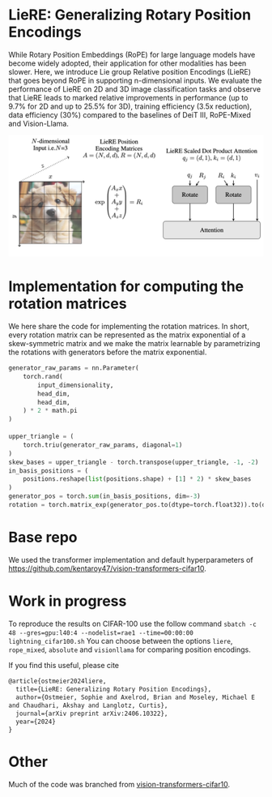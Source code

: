 # LieRE: Generalizing Rotary Position Encodings

While Rotary Position Embeddings (RoPE) for large language models have become widely adopted, their application for other modalities has been slower. 
Here, we introduce Lie group Relative position Encodings (LieRE) that goes beyond RoPE in supporting n-dimensional inputs. We evaluate the performance of LieRE on 2D and 3D image classification tasks and observe that LieRE leads to marked relative improvements in performance (up to 9.7% for 2D and up to 25.5% for 3D), training efficiency (3.5x reduction), data efficiency (30%) compared to the baselines of DeiT III, RoPE-Mixed and Vision-Llama.

![Overview](liere_sketch.png)

# Implementation for computing the rotation matrices
We here share the code for implementing the rotation matrices. In short, every rotation matrix can be represented as the matrix exponential of a skew-symmetric matrix and we make the matrix learnable by parametrizing the rotations with generators before the matrix exponential.
```python
generator_raw_params = nn.Parameter(
    torch.rand(
        input_dimensionality,
        head_dim,
        head_dim,
    ) * 2 * math.pi
)

upper_triangle = (
    torch.triu(generator_raw_params, diagonal=1)
)
skew_bases = upper_triangle - torch.transpose(upper_triangle, -1, -2)
in_basis_positions = (
    positions.reshape(list(positions.shape) + [1] * 2) * skew_bases
)
generator_pos = torch.sum(in_basis_positions, dim=-3)
rotation = torch.matrix_exp(generator_pos.to(dtype=torch.float32)).to(dtype=positions.dtype)
```
# Base repo
We used the transformer implementation and default hyperparameters of https://github.com/kentaroy47/vision-transformers-cifar10.

# Work in progress
To reproduce the results on CIFAR-100 use the follow command
```sbatch -c 48 --gres=gpu:l40:4 --nodelist=rae1 --time=00:00:00 lightning_cifar100.sh```
You can choose between the options `liere`, `rope_mixed`, `absolute` and `visionllama` for comparing position encodings. 

If you find this useful, please cite
```
@article{ostmeier2024liere,
  title={LieRE: Generalizing Rotary Position Encodings},
  author={Ostmeier, Sophie and Axelrod, Brian and Moseley, Michael E and Chaudhari, Akshay and Langlotz, Curtis},
  journal={arXiv preprint arXiv:2406.10322},
  year={2024}
}
```

# Other
Much of the code was branched from [vision-transformers-cifar10](https://github.com/kentaroy47/vision-transformers-cifar10).
